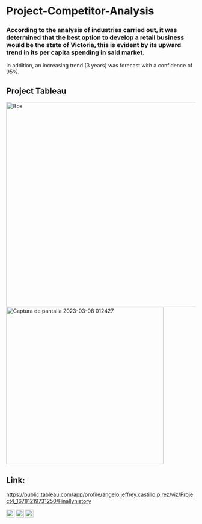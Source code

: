 # Project-Competitor-Analysis

### According to the analysis of industries carried out, it was determined that the best option to develop a retail business would be the state of Victoria, this is evident by its upward trend in its per capita spending in said market.
In addition, an increasing trend (3 years) was forecast with a confidence of 95%.
## Project Tableau

<img width="544" alt="Box" src="https://user-images.githubusercontent.com/107339963/223635530-738c654c-5a78-442c-8549-c06b52b2e4f6.png">
<img width="418" alt="Captura de pantalla 2023-03-08 012427" src="https://user-images.githubusercontent.com/107339963/223635521-78cc3cfd-78de-40ce-9b16-2102b9894703.png">

## Link:
https://public.tableau.com/app/profile/angelo.jeffrey.castillo.p.rez/viz/Project4_16781219731250/Finallyhistory


<a href="https://www.instagram.com/angelocastilloperz/">
  <img align="left" alt="Abhishek's Instagram" width="22px" src="https://raw.githubusercontent.com/hussainweb/hussainweb/main/icons/instagram.png" />
</a>
<a href="https://twitter.com/AngeloCasell">
  <img align="left" alt="Abhishek Naidu | Twitter" width="22px" src="https://raw.githubusercontent.com/peterthehan/peterthehan/master/assets/twitter.svg" />
</a>
<a href="https://www.linkedin.com/in/castilloperz/">
  <img align="left" alt="Abhishek's LinkedIN" width="22px" src="https://raw.githubusercontent.com/peterthehan/peterthehan/master/assets/linkedin.svg" />
</a>
